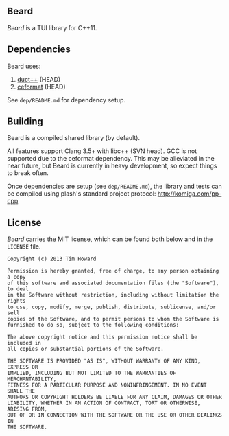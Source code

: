 
## Beard

*Beard* is a TUI library for C++11.

## Dependencies

Beard uses:

1. [duct++](https://github.com/komiga/duct-cpp) (HEAD)
2. [ceformat](https://github.com/komiga/ceformat) (HEAD)

See `dep/README.md` for dependency setup.

## Building

Beard is a compiled shared library (by default).

All features support Clang 3.5+ with libc++ (SVN head). GCC is not supported
due to the ceformat dependency. This may be alleviated in the near future, but
Beard is currently in heavy development, so expect things to break often.

Once dependencies are setup (see `dep/README.md`), the library and tests can be
compiled using plash's standard project protocol: http://komiga.com/pp-cpp

## License

*Beard* carries the MIT license, which can be found both below and in the
`LICENSE` file.

```
Copyright (c) 2013 Tim Howard

Permission is hereby granted, free of charge, to any person obtaining a copy
of this software and associated documentation files (the "Software"), to deal
in the Software without restriction, including without limitation the rights
to use, copy, modify, merge, publish, distribute, sublicense, and/or sell
copies of the Software, and to permit persons to whom the Software is
furnished to do so, subject to the following conditions:

The above copyright notice and this permission notice shall be included in
all copies or substantial portions of the Software.

THE SOFTWARE IS PROVIDED "AS IS", WITHOUT WARRANTY OF ANY KIND, EXPRESS OR
IMPLIED, INCLUDING BUT NOT LIMITED TO THE WARRANTIES OF MERCHANTABILITY,
FITNESS FOR A PARTICULAR PURPOSE AND NONINFRINGEMENT. IN NO EVENT SHALL THE
AUTHORS OR COPYRIGHT HOLDERS BE LIABLE FOR ANY CLAIM, DAMAGES OR OTHER
LIABILITY, WHETHER IN AN ACTION OF CONTRACT, TORT OR OTHERWISE, ARISING FROM,
OUT OF OR IN CONNECTION WITH THE SOFTWARE OR THE USE OR OTHER DEALINGS IN
THE SOFTWARE.
```

